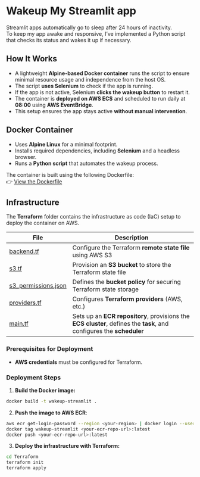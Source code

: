# **Wakeup My Streamlit app**
Streamlit apps automatically go to sleep after 24 hours of inactivity.  
To keep my app awake and responsive, I’ve implemented a Python script that checks its status and wakes it up if necessary.  

## **How It Works**
- A lightweight **Alpine-based Docker container** runs the script to ensure minimal resource usage and independence from the host OS.
- The script **uses Selenium** to check if the app is running.
- If the app is not active, Selenium **clicks the wakeup button** to restart it.
- The container is **deployed on AWS ECS** and scheduled to run daily at **08:00** using **AWS EventBridge**.
- This setup ensures the app stays active **without manual intervention**.

## **Docker Container**
- Uses **Alpine Linux** for a minimal footprint.
- Installs required dependencies, including **Selenium** and a headless browser.
- Runs a **Python script** that automates the wakeup process.

The container is built using the following Dockerfile:  
👉 [View the Dockerfile](Dockerfile)

## **Infrastructure**
The **Terraform** folder contains the infrastructure as code (IaC) setup to deploy the container on AWS.

| File                                                 | Description                                                                                                           |
|------------------------------------------------------|-----------------------------------------------------------------------------------------------------------------------|
| [backend.tf](Terraform/backend.tf)                   | Configure the Terraform **remote state file** using AWS S3                                                            |
| [s3.tf](Terraform/s3.tf)                             | Provision an **S3 bucket** to store the Terraform state file                                                          |
| [s3_permissions.json](Terraform/s3_permissions.json) | Defines the **bucket policy** for securing Terraform state storage                                                    |
| [providers.tf](Terraform/providers.tf)               | Configures **Terraform providers** (AWS, etc.)                                                                        |
| [main.tf](Terraform/main.tf)                         | Sets up an **ECR repository**, provisions the **ECS cluster**, defines the **task**, and configures the **scheduler** |

### **Prerequisites for Deployment**
- **AWS credentials** must be configured for Terraform.

### **Deployment Steps**
1. **Build the Docker image:**
```sh
docker build -t wakeup-streamlit .
```
2. **Push the image to AWS ECR**:
```sh
aws ecr get-login-password --region <your-region> | docker login --username AWS --password-stdin <your-ecr-repo-url>
docker tag wakeup-streamlit <your-ecr-repo-url>:latest
docker push <your-ecr-repo-url>:latest
```
3. **Deploy the infrastructure with Terraform:**
```sh
cd Terraform  
terraform init  
terraform apply  
```